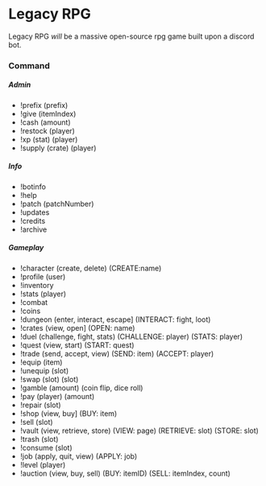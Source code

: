 # Legacy RPG
Legacy RPG *will* be a massive open-source rpg game built upon a discord bot.


### Command
##### Admin
* !prefix (prefix)
* !give (itemIndex)
* !cash (amount)
* !restock (player)
* !xp (stat) (player)
* !supply (crate) (player)

##### Info
* !botinfo
* !help
* !patch (patchNumber)
* !updates
* !credits
* !archive

##### Gameplay
* !character (create, delete) (CREATE:name)
* !profile (user)
* !inventory
* !stats (player)
* !combat
* !coins
* !dungeon (enter, interact, escape] (INTERACT: fight, loot)
* !crates (view, open] (OPEN: name)
* !duel (challenge, fight, stats) (CHALLENGE: player) (STATS: player)
* !quest (view, start) (START: quest)
* !trade (send, accept, view) (SEND: item) (ACCEPT: player)
* !equip (item)
* !unequip (slot)
* !swap (slot) (slot)
* !gamble (amount) (coin flip, dice roll)
* !pay (player) (amount)
* !repair (slot)
* !shop (view, buy] (BUY: item)
* !sell (slot)
* !vault (view, retrieve, store) (VIEW: page) (RETRIEVE: slot) (STORE: slot)
* !trash (slot)
* !consume (slot)
* !job (apply, quit, view) (APPLY: job)
* !level (player)
* !auction (view, buy, sell) (BUY: itemID) (SELL: itemIndex, count)
